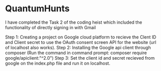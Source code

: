 # QuantumHunts
I have completed the Task 2 of the coding heist which included the functionality of directly signing in with Gmail

Step 1: Creating a project on Google cloud platform to recieve the Clent ID and Client secret to use the OAuth consent screen API for the website (url of localhost also works).
Step 2: Installing the Google api client through composer (Run the command in command prompt: composer require google/apiclient:"^2.0")
Step 3: Set the client id and secret recieved from google on the index.php file and run it on localhost.
